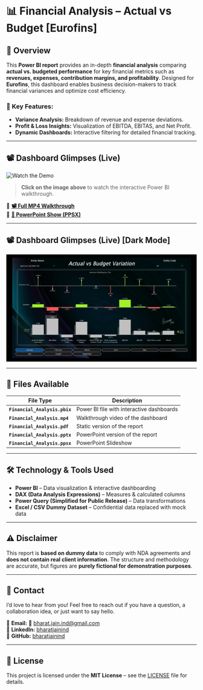 # 📊 Financial Analysis – Actual vs Budget [Eurofins]

## 🚀 Overview
This **Power BI report** provides an in-depth **financial analysis** comparing **actual vs. budgeted performance** for key financial metrics such as **revenues, expenses, contribution margins, and profitability**. Designed for **Eurofins**, this dashboard enables business decision-makers to track financial variances and optimize cost efficiency.

### 🎯 Key Features:
- **Variance Analysis:** Breakdown of revenue and expense deviations.
- **Profit & Loss Insights:** Visualization of EBITDA, EBITAS, and Net Profit.
- **Dynamic Dashboards:** Interactive filtering for detailed financial tracking.

---

## 📽️ Dashboard Glimpses (Live)

![Watch the Demo](https://github.com/bharatjainind/financial-analysis-actual-vs-budget-eurofins/blob/e27699f1ae219eb27296e96ec9261d346710958a/Project%20Report%20%5BEurofins%5D/images/financial_analysis_actual_vs_budget_eurofins_clips.gif)

> **Click on the image above** to watch the interactive Power BI walkthrough.

🔹 **[📽️ Full MP4 Walkthrough](https://drive.google.com/file/d/1FvcH3wnR2i6ueJ8PYEJNtwYt7RU6o9fR/view?usp=drive_link)**  
🔹 **[🎥 PowerPoint Show (PPSX)](https://docs.google.com/presentation/d/1ZKn8VB5ilm3zcugM2kdQ2e59xeQN4NNX/edit?usp=drive_link&ouid=116203234219809078878&rtpof=true&sd=true)**  

---

## 📽️ Dashboard Glimpses (Live) [Dark Mode]

![Watch the Dark Demo](https://github.com/bharatjainind/financial-analysis-actual-vs-budget-eurofins/blob/main/Project%20Report%20%5BEurofins%5D/images/dark_mode/financial_analysis_actual_vs_budget_eurofins_clips_dark.gif)

---

## 📂 Files Available
| File Type | Description |
|-----------|-------------|
| **`Financial_Analysis.pbix`** | Power BI file with interactive dashboards |
| **`Financial_Analysis.mp4`** | Walkthrough video of the dashboard |
| **`Financial_Analysis.pdf`** | Static version of the report |
| **`Financial_Analysis.pptx`** | PowerPoint version of the report |
| **`Financial_Analysis.ppsx`** | PowerPoint Slideshow |

---

## 🛠️ Technology & Tools Used
- **Power BI** – Data visualization & interactive dashboarding
- **DAX (Data Analysis Expressions)** – Measures & calculated columns
- **Power Query (Simplified for Public Release)** – Data transformations
- **Excel / CSV Dummy Dataset** – Confidential data replaced with mock data

---

## ⚠️ Disclaimer
This report is **based on dummy data** to comply with NDA agreements and **does not contain real client information**. The structure and methodology are accurate, but figures are **purely fictional for demonstration purposes**.

---

## 📩 Contact
I’d love to hear from you! Feel free to reach out if you have a question, a collaboration idea, or just want to say hello.  

📧 **Email:**  📨 [bharat.jain.ind@gmail.com](mailto:bharat.jain.ind@gmail.com?subject=Excited%20to%20Connect%20-%20Quick%20Introduction&body=Hello%20Bharat%2C%0A%0AI%20came%20across%20your%20GitHub%20profile%20and%20was%20really%20impressed%20by%20your%20work%20on%20%5Bmention%20specific%20project%20or%20area%5D.%0A%0AI%20wanted%20to%20reach%20out%20to%3A%0A%0A🔹%20Discuss%20a%20potential%20collaboration%20on%20%5Bbriefly%20mention%20your%20idea%5D.%0A🔹%20Ask%20a%20question%20about%20%5Btopic%20of%20interest%5D.%0A🔹%20Share%20feedback%20or%20just%20connect%20and%20exchange%20ideas.%0A%0AA%20little%20about%20me%3A%0A👤%20**Name**%3A%20%5BYour%20Name%5D%0A💼%20**Profession/Background**%3A%20%5BYour%20Role%20or%20Field%5D%0A🌍%20**Location**%3A%20%5BYour%20City/Country%5D%0A%0ALooking%20forward%20to%20your%20reply!%20Let’s%20create%20something%20great%20together.%0A%0ABest%20regards%2C%0A%5BYour%20Name%5D)  
🔗 **LinkedIn:** [bharatjainind](https://www.linkedin.com/in/bharatjainind)  
🔗 **GitHub:** [bharatjainind](https://github.com/bharatjainind)  

---

## 📜 License
This project is licensed under the **MIT License** – see the [LICENSE](LICENSE) file for details.
